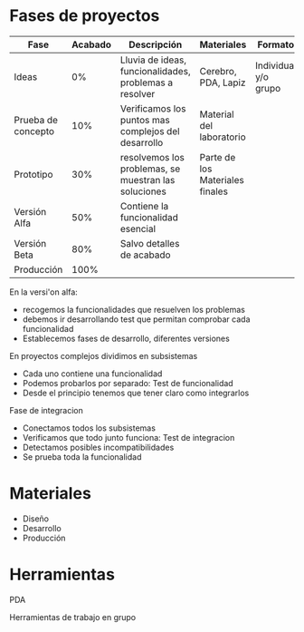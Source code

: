 # Fases de proyectos

|Fase| Acabado|Descripción |Materiales | Formato
|---|---|---|---|---
|Ideas|0%| Lluvia de ideas, funcionalidades, problemas a resolver| Cerebro, PDA, Lapiz| Individual y/o grupo
|Prueba de concepto|10%|Verificamos los puntos mas complejos del desarrollo|Material del laboratorio||
|Prototipo|30%|resolvemos los problemas, se muestran las soluciones|Parte de los Materiales finales||
|Versión Alfa|50%|Contiene la funcionalidad esencial|||
|Versión Beta|80%|Salvo detalles de acabado|||
|Producción|100%|



En la  versi'on alfa:
* recogemos la funcionalidades que resuelven los problemas
* debemos ir desarrollando test que permitan comprobar cada funcionalidad
* Establecemos fases de desarrollo, diferentes versiones


En proyectos complejos dividimos en subsistemas
* Cada uno contiene una funcionalidad
* Podemos probarlos por separado: Test de funcionalidad
* Desde el principio tenemos que tener claro como integrarlos


Fase de integracion
* Conectamos todos los subsistemas
* Verificamos que todo junto funciona: Test de integracion
* Detectamos posibles incompatibilidades
* Se prueba toda la funcionalidad


# Materiales

* Diseño
* Desarrollo
* Producción


# Herramientas

PDA

Herramientas de trabajo en grupo
